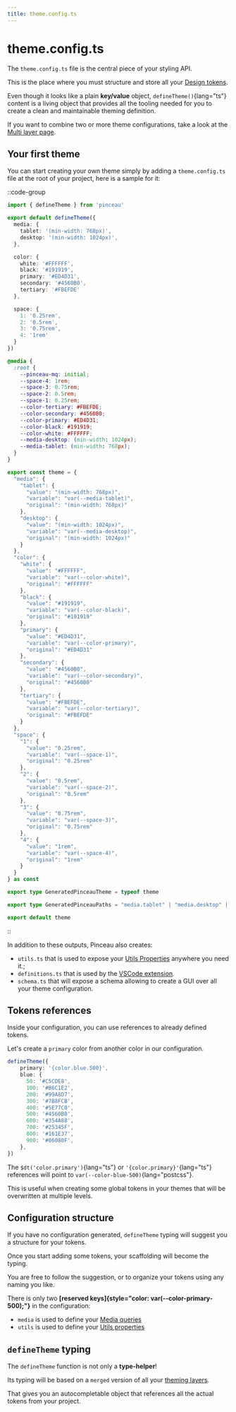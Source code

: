```yaml
---
title: theme.config.ts
---
```


# theme.config.ts

The `theme.config.ts` file is the central piece of your styling API.

This is the place where you must structure and store all your [Design tokens](/configuration/design-tokens).

Even though it looks like a plain **key/value** object, `defineTheme()`{lang="ts"} content is a living object that provides all the tooling needed for you to create a clean and maintainable theming definition.

If you want to combine two or more theme configurations, take a look at the [Multi layer page](/advanced/multi-layer).

## Your first theme

You can start creating your own theme simply by adding a `theme.config.ts` file at the root of your project, here is a sample for it:

::code-group

```ts [theme.config.ts]
import { defineTheme } from 'pinceau'

export default defineTheme({
  media: {
    tablet: '(min-width: 768px)',
    desktop: '(min-width: 1024px)',
  },

  color: {
    white: '#FFFFFF',
    black: '#191919',
    primary: '#ED4D31',
    secondary: '#4560B0',
    tertiary: '#FBEFDE'
  },

  space: {
    1: '0.25rem',
    2: '0.5rem',
    3: '0.75rem',
    4: '1rem'
  }
})
```

```css [.css output]
@media {
  :root {
    --pinceau-mq: initial;
    --space-4: 1rem;
    --space-3: 0.75rem;
    --space-2: 0.5rem;
    --space-1: 0.25rem;
    --color-tertiary: #FBEFDE;
    --color-secondary: #4560B0;
    --color-primary: #ED4D31;
    --color-black: #191919;
    --color-white: #FFFFFF;
    --media-desktop: (min-width: 1024px);
    --media-tablet: (min-width: 768px);
  }
}
```

```ts [.ts output]
export const theme = {
  "media": {
    "tablet": {
      "value": "(min-width: 768px)",
      "variable": "var(--media-tablet)",
      "original": "(min-width: 768px)"
    },
    "desktop": {
      "value": "(min-width: 1024px)",
      "variable": "var(--media-desktop)",
      "original": "(min-width: 1024px)"
    }
  },
  "color": {
    "white": {
      "value": "#FFFFFF",
      "variable": "var(--color-white)",
      "original": "#FFFFFF"
    },
    "black": {
      "value": "#191919",
      "variable": "var(--color-black)",
      "original": "#191919"
    },
    "primary": {
      "value": "#ED4D31",
      "variable": "var(--color-primary)",
      "original": "#ED4D31"
    },
    "secondary": {
      "value": "#4560B0",
      "variable": "var(--color-secondary)",
      "original": "#4560B0"
    },
    "tertiary": {
      "value": "#FBEFDE",
      "variable": "var(--color-tertiary)",
      "original": "#FBEFDE"
    }
  },
  "space": {
    "1": {
      "value": "0.25rem",
      "variable": "var(--space-1)",
      "original": "0.25rem"
    },
    "2": {
      "value": "0.5rem",
      "variable": "var(--space-2)",
      "original": "0.5rem"
    },
    "3": {
      "value": "0.75rem",
      "variable": "var(--space-3)",
      "original": "0.75rem"
    },
    "4": {
      "value": "1rem",
      "variable": "var(--space-4)",
      "original": "1rem"
    }
  }
} as const

export type GeneratedPinceauTheme = typeof theme

export type GeneratedPinceauPaths = "media.tablet" | "media.desktop" | "color.white" | "color.black" | "color.primary" | "color.secondary" | "color.tertiary" | "space.1" | "space.2" | "space.3" | "space.4";

export default theme
```

::

In addition to these outputs, Pinceau also creates:
- `utils.ts` that is used to expose your [Utils Properties](/configuration/utils-properties) anywhere you need it.;
- `definitions.ts` that is used by the [VSCode extension](/get-started/vscode-extension).
- `schema.ts` that will expose a schema allowing to create a GUI over all your theme configuration.

## Tokens references

Inside your configuration, you can use references to already defined tokens.

Let's create a `primary` color from another color in our configuration.

```ts
defineTheme({
    primary: '{color.blue.500}',
    blue: {
      50: '#C5CDE8',
      100: '#B6C1E2',
      200: '#99A8D7',
      300: '#7B8FCB',
      400: '#5E77C0',
      500: '#4560B0',
      600: '#354A88',
      700: '#25345F',
      800: '#161E37',
      900: '#06080F',
    },
})
```

The `$dt('color.primary')`{lang="ts"} or `'{color.primary}'`{lang="ts"} references will point to `var(--color-blue-500)`{lang="postcss"}.

This is useful when creating some global tokens in your themes that will be overwritten at multiple levels.

## Configuration structure

If you have no configuration generated, `defineTheme` typing will suggest you a structure for your tokens.

Once you start adding some tokens, your scaffolding will become the typing.

You are free to follow the suggestion, or to organize your tokens using any naming you like.

There is only two **[reserved keys]{style="color: var(--color-primary-500);"}** in the configuration:

- `media` is used to define your [Media queries](/configuration/media-queries)
- `utils` is used to define your [Utils properties](/configuration/utils-properties)

## `defineTheme` typing

The `defineTheme` function is not only a **type-helper**!

Its typing will be based on a `merged` version of all your [theming layers](/advanced/multi-layer).

That gives you an autocompletable object that references all the actual tokens from your project.
